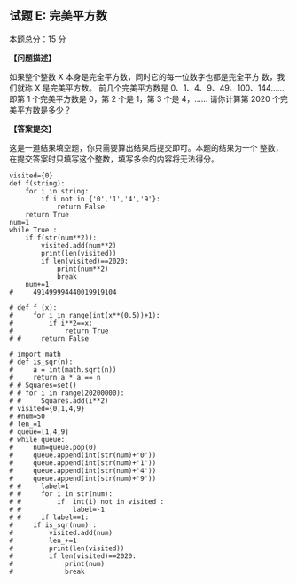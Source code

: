 ## 试题 E: 完美平方数
本题总分：15 分

**【问题描述】**

如果整个整数 X 本身是完全平方数，同时它的每一位数字也都是完全平方
数，我们就称 X 是完美平方数。
前几个完美平方数是 0、1、4、9、49、100、144……
即第 1 个完美平方数是 0，第 2 个是 1，第 3 个是 4，……
请你计算第 2020 个完美平方数是多少？

**【答案提交】**

这是一道结果填空题，你只需要算出结果后提交即可。本题的结果为一个
整数，在提交答案时只填写这个整数，填写多余的内容将无法得分。



```
visited={0}
def f(string):
    for i in string:
        if i not in {'0','1','4','9'}:
            return False
    return True
num=1
while True :
    if f(str(num**2)):
        visited.add(num**2)
        print(len(visited))
        if len(visited)==2020:
            print(num**2)
            break
    num+=1
#     491499994440019919104
```


```
# def f (x):
#     for i in range(int(x**(0.5))+1):
#         if i**2==x:
#             return True
# #     return False

# import math
# def is_sqr(n):
#     a = int(math.sqrt(n))
#     return a * a == n
# # Squares=set()
# # for i in range(20200000):
# #     Squares.add(i**2)
# visited={0,1,4,9}
# #num=50
# len_=1
# queue=[1,4,9]
# while queue:
#     num=queue.pop(0)
#     queue.append(int(str(num)+'0'))
#     queue.append(int(str(num)+'1'))
#     queue.append(int(str(num)+'4'))
#     queue.append(int(str(num)+'9'))
# #     label=1
# #     for i in str(num):
# #         if  int(i) not in visited :
# #             label=-1
# #     if label==1:
#     if is_sqr(num) :
#         visited.add(num)
#         len_+=1
#         print(len(visited))
#         if len(visited)==2020:
#             print(num)
#             break
```
